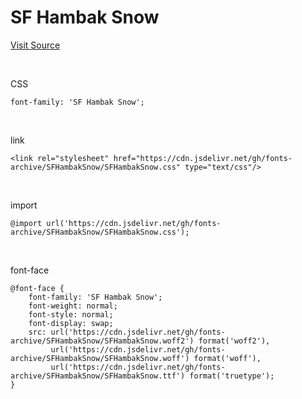 # SF Hambak Snow

[Visit Source](https://blog.naver.com/snowfrost001/221708816790)

&nbsp;

CSS

```
font-family: 'SF Hambak Snow';
```

&nbsp;

link

```
<link rel="stylesheet" href="https://cdn.jsdelivr.net/gh/fonts-archive/SFHambakSnow/SFHambakSnow.css" type="text/css"/>
```

&nbsp;

import

```
@import url('https://cdn.jsdelivr.net/gh/fonts-archive/SFHambakSnow/SFHambakSnow.css');
```

&nbsp;

font-face

```
@font-face {
    font-family: 'SF Hambak Snow';
    font-weight: normal;
    font-style: normal;
    font-display: swap;
    src: url('https://cdn.jsdelivr.net/gh/fonts-archive/SFHambakSnow/SFHambakSnow.woff2') format('woff2'),
         url('https://cdn.jsdelivr.net/gh/fonts-archive/SFHambakSnow/SFHambakSnow.woff') format('woff'),
         url('https://cdn.jsdelivr.net/gh/fonts-archive/SFHambakSnow/SFHambakSnow.ttf') format('truetype');
}
```
